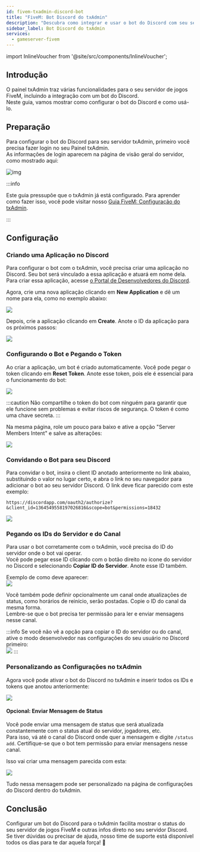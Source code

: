 ```yaml
---
id: fivem-txadmin-discord-bot
title: "FiveM: Bot Discord do txAdmin"
description: "Descubra como integrar e usar o bot do Discord com seu servidor txAdmin para uma gestão top do seu servidor de jogos FiveM → Saiba mais agora"
sidebar_label: Bot Discord do txAdmin
services:
  - gameserver-fivem
---
```


import InlineVoucher from '@site/src/components/InlineVoucher';


## Introdução
O painel txAdmin traz várias funcionalidades para o seu servidor de jogos FiveM, incluindo a integração com um bot do Discord.  
Neste guia, vamos mostrar como configurar o bot do Discord e como usá-lo.

<InlineVoucher />

## Preparação

Para configurar o bot do Discord para seu servidor txAdmin, primeiro você precisa fazer login no seu Painel txAdmin.  
As informações de login aparecem na página de visão geral do servidor, como mostrado aqui:

![img](https://screensaver01.zap-hosting.com/index.php/s/69LdTK3FyNZNXid/download)

:::info

Este guia pressupõe que o txAdmin já está configurado. Para aprender como fazer isso, você pode visitar nosso [Guia FiveM: Configuração do txAdmin](fivem-txadmin-setup.md).

:::

## Configuração

### Criando uma Aplicação no Discord

Para configurar o bot com o txAdmin, você precisa criar uma aplicação no Discord. Seu bot será vinculado a essa aplicação e atuará em nome dela. Para criar essa aplicação, acesse [o Portal de Desenvolvedores do Discord](https://discord.com/developers/applications/).

Agora, crie uma nova aplicação clicando em **New Application** e dê um nome para ela, como no exemplo abaixo:

![](https://screensaver01.zap-hosting.com/index.php/s/YPbPtRaPEHZ7pB4/preview)

Depois, crie a aplicação clicando em **Create**. Anote o ID da aplicação para os próximos passos:

![](https://screensaver01.zap-hosting.com/index.php/s/tzBNzKBGzX8j4EK/preview)


### Configurando o Bot e Pegando o Token

Ao criar a aplicação, um bot é criado automaticamente. Você pode pegar o token clicando em **Reset Token**. Anote esse token, pois ele é essencial para o funcionamento do bot:

![](https://screensaver01.zap-hosting.com/index.php/s/5ypmywwPJxRAFax/preview)

:::caution
Não compartilhe o token do bot com ninguém para garantir que ele funcione sem problemas e evitar riscos de segurança. O token é como uma chave secreta.
:::

Na mesma página, role um pouco para baixo e ative a opção "Server Members Intent" e salve as alterações:

![](https://screensaver01.zap-hosting.com/index.php/s/c5SnKpn4GXtGM38/preview)

### Convidando o Bot para seu Discord

Para convidar o bot, insira o client ID anotado anteriormente no link abaixo, substituindo o valor no lugar certo, e abra o link no seu navegador para adicionar o bot ao seu servidor Discord. O link deve ficar parecido com este exemplo:
```
https://discordapp.com/oauth2/authorize?&client_id=1364549558197026816&scope=bot&permissions=18432
```

![](https://screensaver01.zap-hosting.com/index.php/s/yKX4ocRtrZ7zLWB/preview)


### Pegando os IDs do Servidor e do Canal

Para usar o bot corretamente com o txAdmin, você precisa do ID do servidor onde o bot vai operar.  
Você pode pegar esse ID clicando com o botão direito no ícone do servidor no Discord e selecionando **Copiar ID do Servidor**. Anote esse ID também.

Exemplo de como deve aparecer:  
![](https://screensaver01.zap-hosting.com/index.php/s/GBZGZGRPQQo95ys/preview)

Você também pode definir opcionalmente um canal onde atualizações de status, como horários de reinício, serão postadas. Copie o ID do canal da mesma forma.  
Lembre-se que o bot precisa ter permissão para ler e enviar mensagens nesse canal.

:::info
Se você não vê a opção para copiar o ID do servidor ou do canal, ative o modo desenvolvedor nas configurações do seu usuário no Discord primeiro:  
![](https://screensaver01.zap-hosting.com/index.php/s/gLRRxNsLL8Eb5jj/preview)
:::

### Personalizando as Configurações no txAdmin

Agora você pode ativar o bot do Discord no txAdmin e inserir todos os IDs e tokens que anotou anteriormente:

![](https://screensaver01.zap-hosting.com/index.php/s/HBAEi9c7dMLLCBy/preview)

#### Opcional: Enviar Mensagem de Status

Você pode enviar uma mensagem de status que será atualizada constantemente com o status atual do servidor, jogadores, etc.  
Para isso, vá até o canal do Discord onde quer a mensagem e digite `/status add`. Certifique-se que o bot tem permissão para enviar mensagens nesse canal.

Isso vai criar uma mensagem parecida com esta:

![](https://screensaver01.zap-hosting.com/index.php/s/XnzsK4NGZTHYsM6/preview)

Tudo nessa mensagem pode ser personalizado na página de configurações do Discord dentro do txAdmin.

## Conclusão

Configurar um bot do Discord para o txAdmin facilita mostrar o status do seu servidor de jogos FiveM e outras infos direto no seu servidor Discord.  
Se tiver dúvidas ou precisar de ajuda, nosso time de suporte está disponível todos os dias para te dar aquela força! 🙂

<InlineVoucher />
